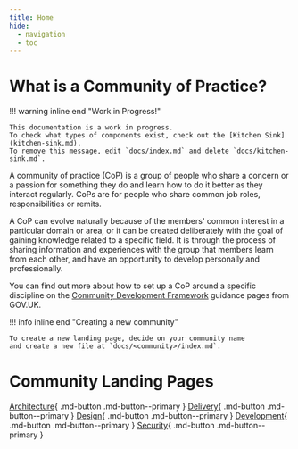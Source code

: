 ```yaml
---
title: Home
hide:
  - navigation
  - toc
---
```


# What is a Community of Practice?

!!! warning inline end "Work in Progress!"

    This documentation is a work in progress. 
    To check what types of components exist, check out the [Kitchen Sink](kitchen-sink.md).
    To remove this message, edit `docs/index.md` and delete `docs/kitchen-sink.md`.

A community of practice (CoP) is a group of people who share a concern or a passion for something they do and learn how
to do it better as they interact regularly. CoPs are for people who share common job roles, responsibilities or remits. 

A CoP can evolve naturally because of the members' common interest in a particular domain or area, or it can be created 
deliberately with the goal of gaining knowledge related to a specific field. It is through the process of sharing 
information and experiences with the group that members learn from each other, and have an opportunity to develop 
personally and professionally.

You can find out more about how to set up a CoP around a specific discipline on the 
[Community Development Framework](https://www.gov.uk/guidance/community-development-framework) guidance pages from 
GOV.UK.

!!! info inline end "Creating a new community"

    To create a new landing page, decide on your community name
    and create a new file at `docs/<community>/index.md`.

# Community Landing Pages

[Architecture](./architecture){ .md-button .md-button--primary }
[Delivery](./delivery){ .md-button .md-button--primary }
[Design](./design){ .md-button .md-button--primary }
[Development](./development){ .md-button .md-button--primary }
[Security](./security){ .md-button .md-button--primary }
